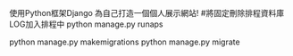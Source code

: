 使用Python框架Django 為自己打造一個個人展示網站!
#將固定刪除排程資料庫LOG加入排程中
python manage.py runaps 

python manage.py makemigrations
 python manage.py migrate       